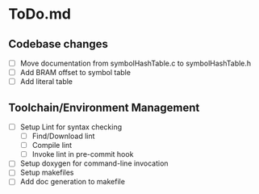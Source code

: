 # ToDo.md

## Codebase changes
  - [ ] Move documentation from symbolHashTable.c to symbolHashTable.h
  - [ ] Add BRAM offset to symbol table
  - [ ] Add literal table

## Toolchain/Environment Management
  - [ ] Setup Lint for syntax checking
    - [ ] Find/Download lint
	- [ ] Compile lint
	- [ ] Invoke lint in pre-commit hook
  - [ ] Setup doxygen for command-line invocation
  - [ ] Setup makefiles
  - [ ] Add doc generation to makefile
